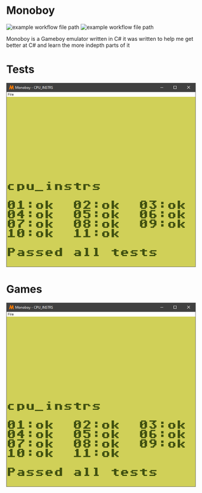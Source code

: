 # Monoboy
![example workflow file path](https://github.com/IrishBruse/Monoboy/workflows/Build/badge.svg)
![example workflow file path](https://github.com/IrishBruse/Monoboy/workflows/Tests/badge.svg)

Monoboy is a Gameboy emulator written in C#
it was written to help me get better at C# and learn the more indepth parts of it


# Tests
![Cpu Test](https://raw.githubusercontent.com/IrishBruse/Monoboy/master/Images/Cpu_Test.png) 

# Games
![Cpu Test](https://raw.githubusercontent.com/IrishBruse/Monoboy/master/Images/Cpu_Test.png)

